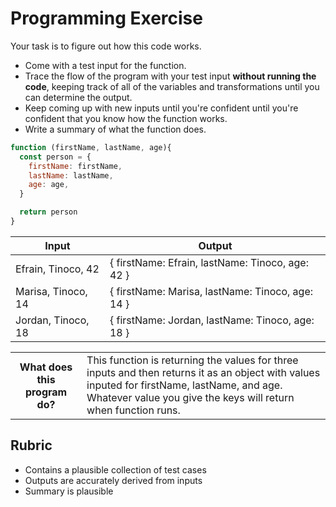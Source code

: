 # Programming Exercise

Your task is to figure out how this code works.

* Come with a test input for the function.
* Trace the flow of the program with your test input **without running the code**, keeping track of all of the variables and transformations until you can determine the output.
* Keep coming up with new inputs until you're confident until you're confident that you know how the function works.
* Write a summary of what the function does.

```js
function (firstName, lastName, age){
  const person = {
    firstName: firstName,
    lastName: lastName,
    age: age,
  }

  return person
}
```

| Input | Output |
| ----- | ------ |
| Efrain, Tinoco, 42      | { firstName: Efrain, lastName: Tinoco, age: 42 } | 
| Marisa, Tinoco, 14      | { firstName: Marisa, lastName: Tinoco, age: 14 } | 
| Jordan, Tinoco, 18      | { firstName: Jordan, lastName: Tinoco, age: 18 } | 

<table>
  <tr>
    <th>What does this program do?</th>
    <td>This function is returning the values for three inputs and then returns it as an object with values inputed for firstName, lastName, and age.
Whatever value you give the keys will return when function runs. </td>
  </tr>
</table>

## Rubric

* Contains a plausible collection of test cases
* Outputs are accurately derived from inputs
* Summary is plausible
